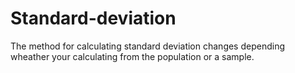 # Standard-deviation
The method for calculating standard deviation changes depending wheather your calculating from the population or a sample.
